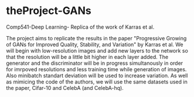 # theProject-GANs
Comp541-Deep Learning- Replica of the work of Karras et al.

The project aims to replicate the results in the paper "Progressive Growing of GANs for Improved Quality, Stability, and Variation" by Karras et al. We will begin with low-resolution images and add new layers to the network so that the resolution will be a little bit higher in each layer added. The generator and the discriminator will be in progress simultanously in order for imrpoved resolutions and less training time while generation of images. Also minibatch standart deviation will be used to increase variation. As well as mimicing the code of the authors, we will use the same datasets used in the paper, Cifar-10 and CelebA (and CelebA-hq).
